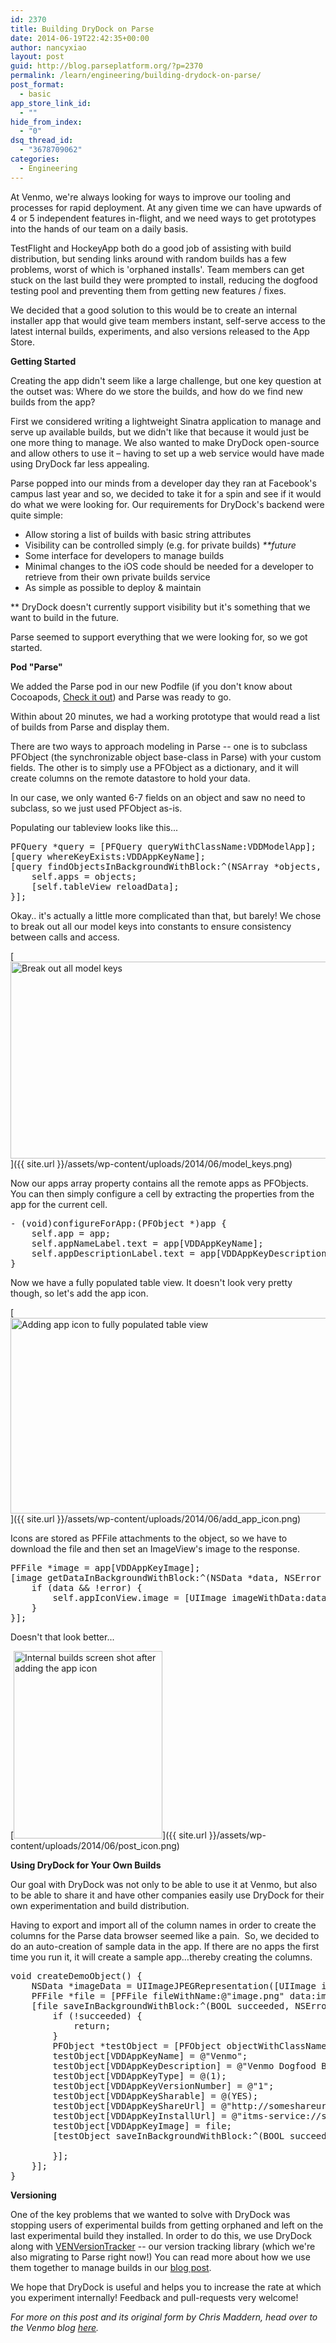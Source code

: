 ```yaml
---
id: 2370
title: Building DryDock on Parse
date: 2014-06-19T22:42:35+00:00
author: nancyxiao
layout: post
guid: http://blog.parseplatform.org/?p=2370
permalink: /learn/engineering/building-drydock-on-parse/
post_format:
  - basic
app_store_link_id:
  - ""
hide_from_index:
  - "0"
dsq_thread_id:
  - "3678709062"
categories:
  - Engineering
---
```

At Venmo, we're always looking for ways to improve our tooling and processes for rapid deployment. At any given time we can have upwards of 4 or 5 independent features in-flight, and we need ways to get prototypes into the hands of our team on a daily basis.

TestFlight and HockeyApp both do a good job of assisting with build distribution, but sending links around with random builds has a few problems, worst of which is 'orphaned installs'. Team members can get stuck on the last build they were prompted to install, reducing the dogfood testing pool and preventing them from getting new features / fixes.

We decided that a good solution to this would be to create an internal installer app that would give team members instant, self-serve access to the latest internal builds, experiments, and also versions released to the App Store.

**Getting Started**

Creating the app didn't seem like a large challenge, but one key question at the outset was: Where do we store the builds, and how do we find new builds from the app?

First we considered writing a lightweight Sinatra application to manage and serve up available builds, but we didn't like that because it would just be one more thing to manage. We also wanted to make DryDock open-source and allow others to use it – having to set up a web service would have made using DryDock far less appealing.

Parse popped into our minds from a developer day they ran at Facebook's campus last year and so, we decided to take it for a spin and see if it would do what we were looking for. Our requirements for DryDock's backend were quite simple:

<ul class="standard-list">
  <li>
    Allow storing a list of builds with basic string attributes
  </li>
  <li>
    Visibility can be controlled simply (e.g. for private builds) <em>**future</em>
  </li>
  <li>
    Some interface for developers to manage builds
  </li>
  <li>
    Minimal changes to the iOS code should be needed for a developer to retrieve from their own private builds service
  </li>
  <li>
    As simple as possible to deploy & maintain
  </li>
</ul>

** DryDock doesn't currently support visibility but it's something that we want to build in the future.

Parse seemed to support everything that we were looking for, so we got started.

**Pod "Parse"**

We added the Parse pod in our new Podfile (if you don't know about Cocoapods, [Check it out](http://cocoapods.org/)) and Parse was ready to go.

Within about 20 minutes, we had a working prototype that would read a list of builds from Parse and display them.

There are two ways to approach modeling in Parse -- one is to subclass PFObject (the synchronizable object base-class in Parse) with your custom fields. The other is to simply use a PFObject as a dictionary, and it will create columns on the remote datastore to hold your data.

In our case, we only wanted 6-7 fields on an object and saw no need to subclass, so we just used PFObject as-is.

Populating our tableview looks like this...

<pre class="brush: c; gutter: false">PFQuery *query = [PFQuery queryWithClassName:VDDModelApp];   
[query whereKeyExists:VDDAppKeyName];    
[query findObjectsInBackgroundWithBlock:^(NSArray *objects, NSError *error) {         
    self.apps = objects;     
    [self.tableView reloadData]; 
}];
</pre>

Okay.. it's actually a little more complicated than that, but barely! We chose to break out all our model keys into constants to ensure consistency between calls and access.

[<img class="alignnone size-full wp-image-2371" src="{{ site.url }}/assets/wp-content/uploads/2014/06/model_keys.png" alt="Break out all model keys" width="834" height="315" />]({{ site.url }}/assets/wp-content/uploads/2014/06/model_keys.png)

Now our apps array property contains all the remote apps as PFObjects. You can then simply configure a cell by extracting the properties from the app for the current cell.

<pre class="brush: c; gutter: false">- (void)configureForApp:(PFObject *)app {
    self.app = app;      
    self.appNameLabel.text = app[VDDAppKeyName];
    self.appDescriptionLabel.text = app[VDDAppKeyDescription];
}
</pre>

Now we have a fully populated table view. It doesn't look very pretty though, so let's add the app icon.

[<img class="alignnone size-full wp-image-2372" src="{{ site.url }}/assets/wp-content/uploads/2014/06/add_app_icon.png" alt="Adding app icon to fully populated table view" width="834" height="313" />]({{ site.url }}/assets/wp-content/uploads/2014/06/add_app_icon.png)

Icons are stored as PFFile attachments to the object, so we have to download the file and then set an ImageView's image to the response.

<pre class="brush: c; gutter: false">PFFile *image = app[VDDAppKeyImage]; 
[image getDataInBackgroundWithBlock:^(NSData *data, NSError *error) {
    if (data && !error) {
        self.appIconView.image = [UIImage imageWithData:data];     
    }
}];
</pre>

Doesn't that look better...

[<img class="alignnone wp-image-2373 size-medium" src="{{ site.url }}/assets/wp-content/uploads/2014/06/post_icon-238x300.png" alt="Internal builds screen shot after adding the app icon" width="238" height="300" />]({{ site.url }}/assets/wp-content/uploads/2014/06/post_icon.png)

**Using DryDock for Your Own Builds**

Our goal with DryDock was not only to be able to use it at Venmo, but also to be able to share it and have other companies easily use DryDock for their own experimentation and build distribution.

Having to export and import all of the column names in order to create the columns for the Parse data browser seemed like a pain.  So, we decided to do an auto-creation of sample data in the app. If there are no apps the first time you run it, it will create a sample app…thereby creating the columns.

<pre class="brush: c; gutter: false">void createDemoObject() {
    NSData *imageData = UIImageJPEGRepresentation([UIImage imageNamed:@"VenmoIcon"], 1.0);
    PFFile *file = [PFFile fileWithName:@"image.png" data:imageData];      
    [file saveInBackgroundWithBlock:^(BOOL succeeded, NSError *error) {
        if (!succeeded) {
            return;
        }
        PFObject *testObject = [PFObject objectWithClassName:VDDModelApp];
        testObject[VDDAppKeyName] = @"Venmo";
        testObject[VDDAppKeyDescription] = @"Venmo Dogfood Builds";
        testObject[VDDAppKeyType] = @(1);
        testObject[VDDAppKeyVersionNumber] = @"1";
        testObject[VDDAppKeySharable] = @(YES);
        testObject[VDDAppKeyShareUrl] = @"http://someshareurl/";
        testObject[VDDAppKeyInstallUrl] = @"itms-service://someinstallurl/";  
        testObject[VDDAppKeyImage] = file;
        [testObject saveInBackgroundWithBlock:^(BOOL succeeded, NSError *error) {
       
        }];
    }]; 
}
</pre>

**Versioning**

One of the key problems that we wanted to solve with DryDock was stopping users of experimental builds from getting orphaned and left on the last experimental build they installed. In order to do this, we use DryDock along with [VENVersionTracker](https://github.com/venmo/VENVersionTracker) -- our version tracking library (which we're also migrating to Parse right now!) You can read more about how we use them together to manage builds in our [blog post](http://blog.venmo.com/hf2t3h4x98p5e13z82pl8j66ngcmry/2014/4/6/g7i4tdyfp59g6jhmbmmy1w6bx4icwb).

We hope that DryDock is useful and helps you to increase the rate at which you experiment internally! Feedback and pull-requests very welcome!

<p class="p1">
  <em>For more on this post and its original form by Chris Maddern, head over to the Venmo blog <a href="http://blog.venmo.com/hf2t3h4x98p5e13z82pl8j66ngcmry/2014/4/6/g7i4tdyfp59g6jhmbmmy1w6bx4icwb" target="_blank">here</a>.</em>
</p>